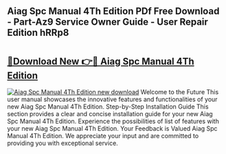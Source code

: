 ## Aiag Spc Manual 4Th Edition PDf Free Download - Part-Az9 Service Owner Guide - User Repair Edition hRRp8

# <h2><a href="http://bc30361.oget.top/?id=Aiag+Spc+Manual+4Th+Edition">🔗Download New 👉🔴 Aiag Spc Manual 4Th Edition</a></h2>

[![Aiag Spc Manual 4Th Edition new download](https://i.imgur.com/5g1atiW.png)](http://bc30361.oget.top/?id=Aiag+Spc+Manual+4Th+Edition)
Welcome to the Future This user manual showcases the innovative features and functionalities of your new Aiag Spc Manual 4Th Edition. Step-by-Step Installation Guide This section provides a clear and concise installation guide for your new Aiag Spc Manual 4Th Edition. Experience the possibilities of list of features with your new Aiag Spc Manual 4Th Edition. Your Feedback is Valued Aiag Spc Manual 4Th Edition. We appreciate your input and are committed to providing you with exceptional service.
